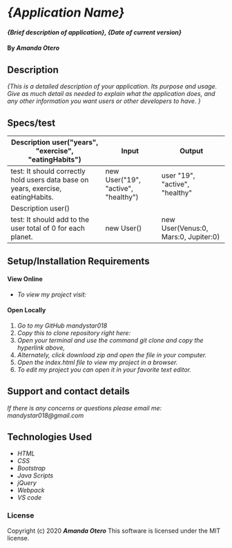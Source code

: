 # _{Application Name}_

#### _{Brief description of application}, {Date of current version}_

#### By _**Amanda Otero**_

## Description

_{This is a detailed description of your application. Its purpose and usage.  Give as much detail as needed to explain what the application does, and any other information you want users or other developers to have. }_

## Specs/test

| Description user("years", "exercise", "eatingHabits")                            	| Input                               	| Output                               	|
|----------------------------------------------------------------------------------	|-------------------------------------	|--------------------------------------	|
| test: It should correctly hold users data base on years, exercise, eatingHabits. 	| new User("19", "active", "healthy") 	| user "19", "active", "healthy"       	|
| Description user()                                                               	|                                     	|                                      	|
| test: It should add to the user total of 0 for each planet.                      	| new User()                          	| new User(Venus:0, Mars:0, Jupiter:0) 	|


## Setup/Installation Requirements

#### View Online
* _To view my project visit:_

#### Open Locally
1. _Go to my GitHub mandystar018_
2. _Copy this to clone repository right here:_
3. _Open your terminal and use the command git clone and copy the hyperlink above,_
3. _Alternately, click download zip and open the file in your computer._
4. _Open the index.html file to view my project in a browser._
5. _To edit my project you can open it in your favorite text editor._


## Support and contact details

_If there is any concerns or questions please email me: mandystar018@gmail.com_

## Technologies Used

* _HTML_
* _CSS_
* _Bootstrap_
* _Java Scripts_
* _jQuery_
* _Webpack_
* _VS code_

### License

Copyright (c) 2020 **_Amanda Otero_**
This software is licensed under the MIT license.
